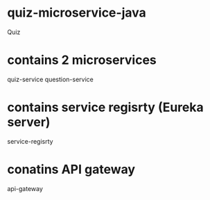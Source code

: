 # quiz-microservice-java
Quiz

# contains 2 microservices
quiz-service
question-service

# contains service regisrty  (Eureka server)
service-regisrty

# conatins API gateway
api-gateway

